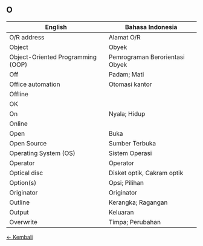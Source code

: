 ## O

| English | Bahasa Indonesia |
|-|-|
| O/R address | Alamat O/R |
| Object| Obyek |
| Object-Oriented Programming (OOP) | Pemrograman Berorientasi Obyek |
| Off | Padam; Mati |
| Office automation | Otomasi kantor |
| Offline| |
| OK | |
| On | Nyala; Hidup |
| Online| |
| Open | Buka |
| Open Source | Sumber Terbuka |
| Operating System (OS) | Sistem Operasi |
| Operator| Operator |
| Optical disc | Disket optik, Cakram optik |
| Option(s) | Opsi; Pilihan |
| Originator | Originator|
| Outline| Kerangka; Ragangan |
| Output| Keluaran |
| Overwrite | Timpa; Perubahan |

[&larr; Kembali](../)